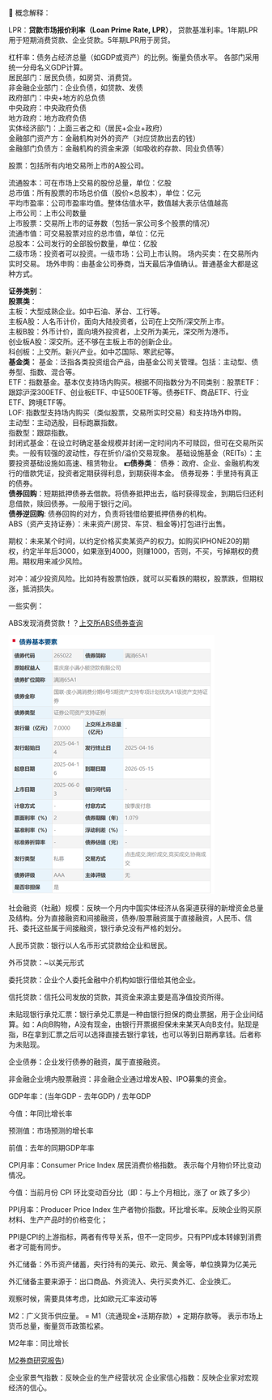 📘 概念解释：



LPR：**贷款市场报价利率（Loan Prime Rate, LPR）**， 贷款基准利率。1年期LPR用于短期消费贷款、企业贷款。5年期LPR用于房贷。 



杠杆率：债务占经济总量（如GDP或资产）的比例。衡量负债水平。 各部门采用统一分母名义GDP计算。    
居民部门：居民负债，如房贷、消费贷。  
非金融企业部门：企业负债，如贷款、发债  
政府部门：中央+地方的总负债  
中央政府：中央政府负债  
地方政府：地方政府负债    
实体经济部门：上面三者之和（居民+企业+政府）   
金融部门资产方：金融机构对外的资产（对应贷款出去的钱）  
金融部门负债方：金融机构的资金来源（如吸收的存款、同业负债等） 



股票：包括所有内地交易所上市的A股公司。  

流通股本：可在市场上交易的股份总量，单位：亿股   
总市值：所有股票的市场总价值（股价×总股本），单位：亿元  
平均市盈率：公司市盈率均值。整体估值水平，数值越大表示估值越高  
上市公司：上市公司数量  
上市股票：交易所上市的证券数（包括一家公司多个股票的情况）  
流通市值：可交易股票对应的总市值，单位：亿元  
总股本：公司发行的全部股份数量，单位：亿股  
二级市场：投资者可以投资。一级市场：公司上市认购。
场内买卖：在交易所内实时交易。
场外申购：由基金公司券商，当天最后净值确认。普通基金大都是这种方式。

**证券类别**：  
**股票类**：  
主板：大型成熟企业。如中石油、茅台、工行等。  
主板A股：人名币计价，面向大陆投资者，公司在上交所/深交所上市。  
主板B股：外币计价，面向境外投资者，上交所为美元，深交所为港币。  
创业板A股：深交所。还不够在主板上市的创新企业。  
科创板：上交所。新兴产业。如中芯国际、寒武纪等。   
**基金类：**
基金：泛指各类投资组合产品，由基金公司关管理。包括：主动型、债券型、指数、混合等。  
ETF：指数基金。基本仅支持场内购买。根据不同指数分为不同类别：股票ETF：跟踪沪深300ETF、创业板ETF、中证500ETF等。债券ETF、商品ETF、行业ETF、跨境ETF等。  
LOF: 指数型支持场内购买（类似股票，交易所实时交易）和支持场外申购。  
主动型：主动选股，目标跑赢指数。  
指数型：跟踪指数。  
封闭式基金：在设立时确定基金规模并封闭一定时间内不可赎回，但可在交易所买卖。一般有较强的波动性，存在折价/溢价交易现象。
基础设施基金（REITs）：主要投资基础设施如高速、租赁物业。
**💵债券类**：
债券：政府、企业、金融机构发行的借款凭证，投资者定期获得利息，到期获得本金。
债券现券：手里持有真正的债券。  
**债券回购**：短期抵押债券去借款。将债券抵押出去，临时获得现金，到期后归还利息借款，赎回债券。一般用于银行之间。  
**债券逆回购**: 债券回购的对方，负责将钱借给要抵押债券的机构。  
ABS（资产支持证券）：未来资产(房贷、车贷、租金等)打包进行出售。      

期权：未来某个时间，以约定价格买卖某资产的权力。如购买IPHONE20的期权，约定半年后3000，如果涨到4000，则赚1000，否则，不买，亏掉期权的费用。期权用来减少风险。      

对冲：减少投资风险。比如持有股票怕跌，就可以买看跌的期权，股票跌，但期权涨，抵消损失。    







一些实例：



ABS发现消费贷款！？[上交所ABS债券查询](https://bond.sse.com.cn/disclosure/info/index.shtml?BONDCODE=265022)



<img src="https://raw.githubusercontent.com/ddongzi/ddongzi.github.io/master/assets/images/image-20250606172634099.png" alt="image-20250606172634099" style="zoom:50%;" />







社会融资（社融）规模：反映一个月内中国实体经济从各渠道获得的新增资金总量及结构。分为直接融资和间接融资，债券/股票融资属于直接融资，人民币、信托、委托这些属于间接融资，银行承兑没有严格的划分。

人民币贷款：银行以人名币形式贷款给企业和居民。

外币贷款：~以美元形式

委托贷款：企业个人委托金融中介机构如银行借给其他企业。

信托贷款：信托公司发放的贷款，其资金来源主要是高净值投资所得。

未贴现银行承兑汇票：银行承兑汇票是一种由银行担保的商业票据，用于企业间结算。如：A向B购物，A没有现金，由银行开票据担保未来某天A向B支付。贴现是指，B在拿到汇票之后可以选择直接去银行拿钱，也可以等到日期再拿钱。后者称为未贴现。

企业债券：企业发行债券的融资，属于直接融资。

非金融企业境内股票融资：非金融企业通过增发A股、IPO募集的资金。





GDP年率：(当年GDP - 去年GDP) / 去年GDP

今值：年同比增长率

预测值：市场预测的增长率

前值：去年的同期GDP年率



CPI月率：Consumer Price Index 居民消费价格指数。 表示每个月物价环比变动情况。

今值：当前月份 CPI 环比变动百分比（即：与上个月相比，涨了 or 跌了多少）



PPI月率：Producer Price Index 生产者物价指数。环比增长率。反映企业购买原材料、生产产品时的价格变化；

PPI是CPI的上游指标，两者有传导关系，但不一定同步。只有PPI成本转嫁到消费者才可能有同步。



外汇储备：外币资产储蓄，央行持有的美元、欧元、黄金等，单位换算为亿美元

外汇储备主要来源于：出口商品、外资流入、央行买卖外汇、企业换汇。

观察时候，需要具体考虑，比如欧元汇率波动等



M2：广义货币供应量。 = M1（流通现金+活期存款）+ 定期存款等。  表示市场上货币总量，衡量货币政策松紧。

M2年率：同比增长

[M2券商研究报告](https://www.sxzq.com/yj/20240528//1716894002876.pdf))


企业家景气指数：反映企业的生产经营状况
企业家信心指数：反映企业家对宏观经济的信心。
